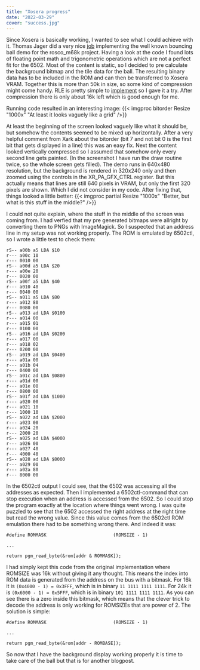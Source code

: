 ```yaml
---
title: "Xosera progress"
date: "2022-03-29"
cover: "success.jpg"
---
```


Since Xosera is basically working, I wanted to see what I could achieve with it.
Thomas Jager did a very nice [job](https://gitlab.com/0xTJ/xoboing/) implementing 
the well known bouncing ball demo for the rosco_m68k project.
Having a look at the code I found lots of floating point math and trigonometric
operations which are not a perfect fit for the 6502. Most of the content is
static, so I decided to pre calculate the background bitmap and the tile data
for the ball. The resulting binary data has to be included in the ROM
and can then be transferred to Xosera VRAM. Together this is more than 50k in
size, so some kind of compression might come handy. RLE is pretty simple to
[implement](https://codebase64.org/doku.php?id=base:rle_pack_unpack) so I gave
it a try. After compression there is only about 16k left which is good enough
for me.

Running code resulted in an interesting image:
{{< imgproc bitorder Resize "1000x" "At least it looks vaguely like a grid" />}}

At least the beginning of the screen looked vaguely like what it should be,
but somehow the contents seemed to be mixed up horizontally. After a very helpful
comment from Xark about the bitorder (bit 7 and not bit 0 is  the first bit that
gets displayed in a line) this was an easy fix. Next the content looked vertically
compressed so I assumed that somehow only every second line gets painted.
(In the screenshot I have run the draw routine twice, so the whole screen gets filled).
The demo runs in 640x480 resolution, but the background is rendered in 320x240
only and then zoomed using the controls in the XR_PA_GFX_CTRL register.
But this actually means that lines are still 640 pixels in VRAM, but only the
first 320 pixels are shown. Which I did not consider in my code. After fixing
that, things looked a little better:
{{< imgproc partial Resize "1000x" "Better, but what is this stuff in the middle?" />}}

I could not quite explain, where the stuff in the middle of the screen was coming
from. I had verfied that my pre generated bitmaps were allright by converting them
to PNGs with ImageMagick. So I suspected that an address line in my setup was not
working properly. The ROM is emulated by 6502ctl, so I wrote a little test to check
them:
```
rS-- a00b a5 LDA $10
r--- a00c 10
r--- 0010 00
rS-- a00d a5 LDA $20
r--- a00e 20
r--- 0020 00
rS-- a00f a5 LDA $40
r--- a010 40
r--- 0040 00
rS-- a011 a5 LDA $80
r--- a012 80
r--- 0080 00
rS-- a013 ad LDA $0100
r--- a014 00
r--- a015 01
r--- 0100 00
rS-- a016 ad LDA $0200
r--- a017 00
r--- a018 02
r--- 0200 00
rS-- a019 ad LDA $0400
r--- a01a 00
r--- a01b 04
r--- 0400 00
rS-- a01c ad LDA $0800
r--- a01d 00
r--- a01e 08
r--- 0800 00
rS-- a01f ad LDA $1000
r--- a020 00
r--- a021 10
r--- 1000 10
rS-- a022 ad LDA $2000
r--- a023 00
r--- a024 20
r--- 2000 20
rS-- a025 ad LDA $4000
r--- a026 00
r--- a027 40
r--- 4000 40
rS-- a028 ad LDA $8000
r--- a029 00
r--- a02a 80
r--- 8000 00
```

In the 6502ctl output I could see, that the 6502 was accessing all the addresses
as expected. Then I implemented a 6502ctl-command that can stop execution when
an address is accessed from the 6502. So I could stop the program exactly at the
location where things went wrong. I was quite puzzled to see that the 6502 accessed
the right address at the right time but read the wrong value. Since this value comes
from the 6502ctl ROM emulation there had to be something wrong there. And indeed
it was:
```
#define ROMMASK                         (ROMSIZE - 1)

...

return pgm_read_byte(&rom[addr & ROMMASK]);
```

I had simply kept this code from the original implementation where ROMSIZE was 16k
without giving it any thought.
This means the index into ROM data is generated from the address on the bus
with a bitmask. For 16k it is `(0x4000 - 1) = 0x3FFF`, which is in binary `11 1111 1111 1111`.
For 24k it is `(0x6000 - 1) = 0x5FFF`, which is in binary `101 1111 1111 1111`.
As you can see there is a zero inside this bitmask, which means that the clever
trick to decode the address is only working for ROMSIZEs that are power of 2.
The solution is simple:
```
#define ROMMASK                         (ROMSIZE - 1)

...

return pgm_read_byte(&rom[addr - ROMBASE]);
```

So now that I have the background display working properly it is time to take
care of the ball but that is for another blogpost.
